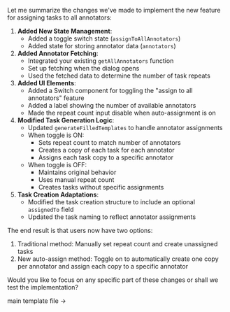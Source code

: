 Let me summarize the changes we've made to implement the new feature for assigning tasks to all annotators:

1. **Added New State Management**:
    - Added a toggle switch state (`assignToAllAnnotators`)
    - Added state for storing annotator data (`annotators`)
2. **Added Annotator Fetching**:
    - Integrated your existing `getAllAnnotators` function
    - Set up fetching when the dialog opens
    - Used the fetched data to determine the number of task repeats
3. **Added UI Elements**:
    - Added a Switch component for toggling the "assign to all annotators" feature
    - Added a label showing the number of available annotators
    - Made the repeat count input disable when auto-assignment is on
4. **Modified Task Generation Logic**:
    - Updated `generateFilledTemplates` to handle annotator assignments
    - When toggle is ON:
        - Sets repeat count to match number of annotators
        - Creates a copy of each task for each annotator
        - Assigns each task copy to a specific annotator
    - When toggle is OFF:
        - Maintains original behavior
        - Uses manual repeat count
        - Creates tasks without specific assignments
5. **Task Creation Adaptations**:
    - Modified the task creation structure to include an optional `assignedTo` field
    - Updated the task naming to reflect annotator assignments

The end result is that users now have two options:

1. Traditional method: Manually set repeat count and create unassigned tasks
2. New auto-assign method: Toggle on to automatically create one copy per annotator and assign each copy to a specific annotator

Would you like to focus on any specific part of these changes or shall we test the implementation?



main template file -> 